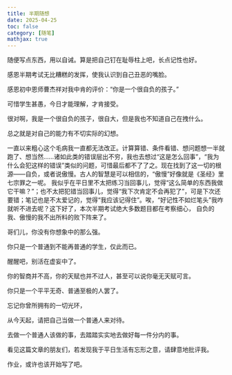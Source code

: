 ```yaml
---
title: 半期随想
date: 2025-04-25
toc: false
category: [随笔]
mathjax: true
---
```


随便写点东西，用以自诫。算是把自己钉在耻辱柱上吧，长点记性也好。

感恩半期考试无比糟糕的发挥，使我认识到自己丑恶的嘴脸。

感恩初中恩师曹杰祥对我中肯的评价：“你是一个很自负的孩子。”

可惜学生甚愚，今日才能理解，才肯接受。

很对啊，我是一个很自负的孩子，很自大，但是我也不知道自己在拽什么。

总之就是对自己的能力有不切实际的幻想。

一直以来粗心这个毛病我一直都无法改正。计算算错、条件看错、想问题想一半就跑了、想当然……诸如此类的错误层出不穷，我也去想过“这是怎么回事”，“我为什么会犯这样的错误”类似的问题，可惜最后都不了了之。现在找到了这一切的根源——自负，或者说傲慢。古人的智慧是可以相信的，“傲慢”好像就是《圣经》里七宗罪之一呢。
我似乎在平日里不太把练习当回事儿，觉得“这么简单的东西我做它干嘛？”；也不太把犯错当回事儿，觉得“我下次肯定不会再犯了”，可是下次还要错；笔记也是不太爱记的，觉得“我应该记得住”。唉，“好记性不如烂笔头”我咋就听不进去呢？这下好了，本次半期考试绝大多数题目都在考察细心，
自负的我、傲慢的我不出所料的败下阵来了。

哥们儿，你没有你想象中的那么强。

你只是一个普通到不能再普通的学生，仅此而已。

醒醒吧，别活在虚妄中了。

你的智商并不高，你的天赋也并不过人，甚至可以说你毫无天赋可言。

你只是一个平平无奇、普通至极的人罢了。

忘记你曾所拥有的一切光环，

从今天起，请把自己当做一个普通人来对待。

去做一个普通人该做的事，去踏踏实实地去做好每一件分内的事。

看见这篇文章的朋友们，若发现我于平日生活有忘形之意，请肆意地批评我。

作业，或许也该开始写了吧。
